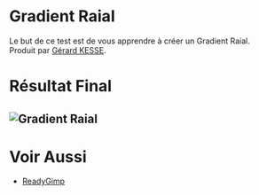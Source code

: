 # Gradient Raial

Le but de ce test est de vous apprendre à créer un Gradient Raial.  
Produit par 
[Gérard KESSE](https://github.com/gkesse/ "https://github.com/gkesse").

# Résultat Final

![Gradient Raial](https://raw.githubusercontent.com/gkesse/ReadyGimp/master/Gradient/Raial.png)
---
# Voir Aussi

* [ReadyGimp](https://github.com/gkesse/ReadyGimp/#apprendre-la-synthèse-dimages-avec-gimp "ReadyGimp")
